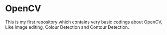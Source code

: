 # OpenCV
This is my first repository which contains very basic codings about OpenCV,
Like Image editing, Colour Detection and Contour Detection.
